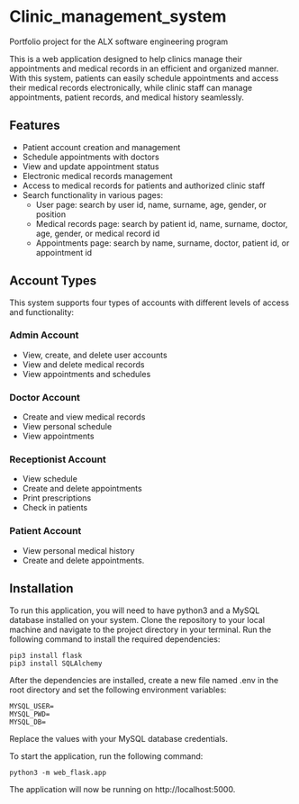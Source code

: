 # Clinic_management_system
Portfolio project for the ALX software engineering program

This is a web application designed to help clinics manage their appointments and medical records in an efficient and organized manner. With this system, patients can easily schedule appointments and access their medical records electronically, while clinic staff can manage appointments, patient records, and medical history seamlessly.

## Features
* Patient account creation and management
* Schedule appointments with doctors
* View and update appointment status
* Electronic medical records management
* Access to medical records for patients and authorized clinic staff
* Search functionality in various pages:
    * User page: search by user id, name, surname, age, gender, or position
    * Medical records page: search by patient id, name, surname, doctor, age, gender, or medical record id
    * Appointments page: search by name, surname, doctor, patient id, or appointment id
 
 ## Account Types
This system supports four types of accounts with different levels of access and functionality:

### Admin Account
* View, create, and delete user accounts
* View and delete medical records
* View appointments and schedules

### Doctor Account
* Create and view medical records
* View personal schedule
* View appointments

### Receptionist Account
* View schedule
* Create and delete appointments
* Print prescriptions
* Check in patients

### Patient Account
* View personal medical history
* Create and delete appointments.


## Installation
To run this application, you will need to have python3 and a MySQL database installed on your system. Clone the repository to your local machine and navigate to the project directory in your terminal. Run the following command to install the required dependencies:

```python3
pip3 install flask
pip3 install SQLAlchemy

```

After the dependencies are installed, create a new file named .env in the root directory and set the following environment variables:

```
MYSQL_USER=
MYSQL_PWD=
MYSQL_DB=
```
Replace the values with your MySQL database credentials.

To start the application, run the following command:
```python3
python3 -m web_flask.app
```
The application will now be running on http://localhost:5000.


